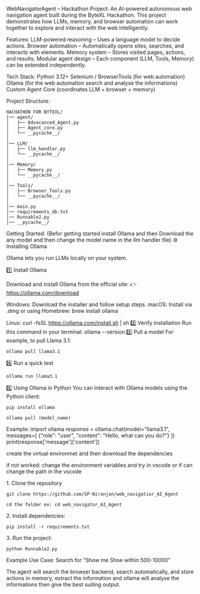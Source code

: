 WebNavigatorAgent – Hackathon Project:
An AI-powered autonomous web navigation agent built during the ByteXL Hackathon.
This project demonstrates how LLMs, memory, and browser automation can work together to explore and interact with the web intelligently.

Features:
LLM-powered reasoning – Uses a language model to decide actions.
Browser automation – Automatically opens sites, searches, and interacts with elements.
Memory system – Stores visited pages, actions, and results.
Modular agent design – Each component (LLM, Tools, Memory) can be extended independently.

Tech Stack:
Python 3.12+
Selenium / BrowserTools (for web automation)
Ollama (for the web automation search and analyse the informations)
Custom Agent Core (coordinates LLM + browser + memory)

Project Structure:
```
HACHATHON FOR BYTEXL/
│── agent/
│   ├── Advacanced_Agent.py
│   ├── Agent_core.py
│   └── __pycache__/
│
│── LLM/
│   ├── llm_handler.py
│   └── __pycache__/
│
│── Memory/
│   ├── Memory.py
│   └── __pycache__/
│
│── Tools/
│   ├── Browser_Tools.py
│   └── __pycache__/
│
│── main.py
│── requirements_db.txt
│── Runnable2.py
│── __pycache__/

```
Getting Started:
(Befor getting started install Ollama and then Download the any model and then change the model name in the llm handler file)
⚙️ Installing Ollama

Ollama lets you run LLMs locally on your system.

1️⃣ Install Ollama

Download and install Ollama from the official site:
👉 https://ollama.com/download

Windows: Download the installer and follow setup steps.
macOS: Install via .dmg or using Homebrew:
brew install ollama

Linux:
curl -fsSL https://ollama.com/install.sh | sh
2️⃣ Verify installation
Run this command in your terminal:
ollama --version
3️⃣ Pull a model
For example, to pull Llama 3.1:
```
ollama pull llama3.1
```
4️⃣ Run a quick test
```
ollama run llama3.1
```
5️⃣ Using Ollama in Python
You can interact with Ollama models using the Python client:
```
pip install ollama

ollama pull (model_name)
```
Example:
import ollama
response = ollama.chat(model="llama3.1", messages=[
    {"role": "user", "content": "Hello, what can you do?"}
])
print(response['message']['content'])


create the virtual environmet and then download the dependencies

if not worked:
change the environment variables and try in vscode or if can change the path in the vscode 

1️. Clone the repository
```
git clone https://github.com/SP-Niranjan/web_navigatior_AI_Agent

cd the folder ex: cd web_navigator_AI_Agent
```
2️. Install dependencies:
```
pip install -r requirements.txt
```
3️. Run the project:
```
python Runnable2.py
```
Example Use Case:
Search for "Show me Shoe within 500-10000"

 The agent will search the browser backend, search automatically, and store actions in memory, extract the information and ollama will analyse the informations then give the best suiting output.
